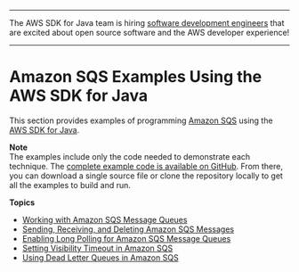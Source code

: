 --------

The AWS SDK for Java team is hiring [software development engineers](https://github.com/aws/aws-sdk-java-v2/issues/3156) that are excited about open source software and the AWS developer experience\!

--------

# Amazon SQS Examples Using the AWS SDK for Java<a name="examples-sqs"></a>

This section provides examples of programming [Amazon SQS](http://aws.amazon.com/sqs/) using the [AWS SDK for Java](http://aws.amazon.com/sdk-for-java/)\.

**Note**  
The examples include only the code needed to demonstrate each technique\. The [complete example code is available on GitHub](https://github.com/awsdocs/aws-doc-sdk-examples/tree/master/java)\. From there, you can download a single source file or clone the repository locally to get all the examples to build and run\.

**Topics**
+ [Working with Amazon SQS Message Queues](examples-sqs-message-queues.md)
+ [Sending, Receiving, and Deleting Amazon SQS Messages](examples-sqs-messages.md)
+ [Enabling Long Polling for Amazon SQS Message Queues](examples-sqs-long-polling.md)
+ [Setting Visibility Timeout in Amazon SQS](examples-sqs-visibility-timeout.md)
+ [Using Dead Letter Queues in Amazon SQS](examples-sqs-dead-letter-queues.md)